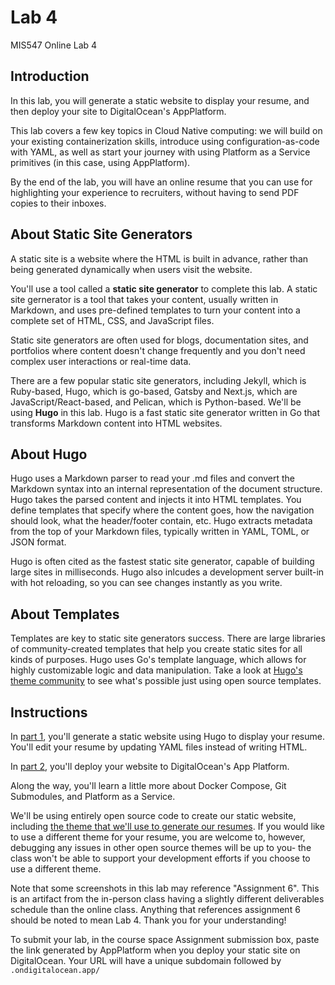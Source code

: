 # Lab 4
MIS547 Online Lab 4

## Introduction
In this lab, you will generate a static website to display your resume, and then deploy your site to DigitalOcean's AppPlatform. 

This lab covers a few key topics in Cloud Native computing: we will build on your existing containerization skills, introduce using configuration-as-code with YAML, as well as start your journey with using Platform as a Service primitives (in this case, using AppPlatform). 

By the end of the lab, you will have an online resume that you can use for highlighting your experience to recruiters, without having to send PDF copies to their inboxes. 

## About Static Site Generators
A static site is a website where the HTML is built in advance, rather than being generated dynamically when users visit the website. 

You'll use a tool called a **static site generator** to complete this lab. A static site gernerator is a tool that takes your content, usually written in Markdown, and uses pre-defined templates to turn your content into a complete set of HTML, CSS, and JavaScript files. 

Static site generators are often used for blogs, documentation sites, and portfolios where content doesn't change frequently and you don't need complex user interactions or real-time data.

There are a few popular static site generators, including Jekyll, which is Ruby-based, Hugo, which is go-based, Gatsby and Next.js, which are JavaScript/React-based, and Pelican, which is Python-based. We'll be using **Hugo** in this lab. Hugo is a fast static site generator written in Go that transforms Markdown content into HTML websites. 

## About Hugo
Hugo uses a Markdown parser to read your .md files and convert the Markdown syntax into an internal representation of the document structure. Hugo takes the parsed content and injects it into HTML templates. You define templates that specify where the content goes, how the navigation should look, what the header/footer contain, etc. Hugo extracts metadata from the top of your Markdown files, typically written in YAML, TOML, or JSON format. 

Hugo is often cited as the fastest static site generator, capable of building large sites in milliseconds. Hugo also inlcudes a development server built-in with hot reloading, so you can see changes instantly as you write. 

## About Templates
Templates are key to static site generators success. There are large libraries of community-created templates that help you create static sites for all kinds of purposes. Hugo uses Go's template language, which allows for highly customizable logic and data manipulation. Take a look at [Hugo's theme community](https://themes.gohugo.io/) to see what's possible just using open source templates.  

## Instructions

In [part 1](/part1/README.md), you'll generate a static website using Hugo to display your resume. You'll edit your resume by updating YAML files instead of writing HTML.

In [part 2](/part2/README.md), you'll deploy your website to DigitalOcean's App Platform. 

Along the way, you'll learn a little more about Docker Compose, Git Submodules, and Platform as a Service. 

We'll be using entirely open source code to create our static website, including [the theme that we'll use to generate our resumes](https://themes.gohugo.io/themes/resume-a4/). If you would like to use a different theme for your resume, you are welcome to, however, debugging any issues in other open source themes will be up to you- the class won't be able to support your development efforts if you choose to use a different theme.
<aside>
  Note that some screenshots in this lab may reference "Assignment 6". This is an artifact from the in-person class having a slightly different deliverables schedule than the online class. Anything that references assignment 6 should be noted to mean Lab 4. Thank you for your understanding!
</aside>

To submit your lab, in the course space Assignment submission box, paste the link generated by AppPlatform when you deploy your static site on DigitalOcean. Your URL will have a unique subdomain followed by `.ondigitalocean.app/` 
